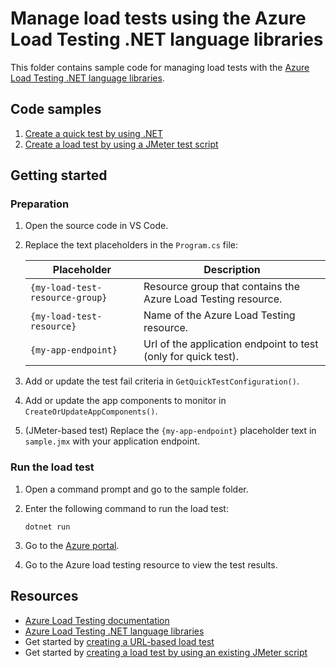 # Manage load tests using the Azure Load Testing .NET language libraries

This folder contains sample code for managing load tests with the [Azure Load Testing .NET language libraries](https://learn.microsoft.com/dotnet/api/overview/azure/load-testing?view=azure-dotnet).

## Code samples

1. [Create a quick test by using .NET](./azure-load-testing-dotnet-quick-test/)
1. [Create a load test by using a JMeter test script](./azure-load-testing-dotnet-jmeter-test/)

## Getting started

### Preparation

1. Open the source code in VS Code.

1. Replace the text placeholders in the `Program.cs` file:

    | Placeholder | Description |
    | ----------- | ----------- |
    | `{my-load-test-resource-group}` | Resource group that contains the Azure Load Testing resource. |
    | `{my-load-test-resource}` | Name of the Azure Load Testing resource. |
    | `{my-app-endpoint}` | Url of the application endpoint to test (only for quick test). |

1. Add or update the test fail criteria in `GetQuickTestConfiguration()`.

1. Add or update the app components to monitor in `CreateOrUpdateAppComponents()`.

1. (JMeter-based test) Replace the `{my-app-endpoint}` placeholder text in `sample.jmx` with your application endpoint.

### Run the load test

1. Open a command prompt and go to the sample folder.

1. Enter the following command to run the load test:

    ```dotnetcli
    dotnet run
    ```

1. Go to the [Azure portal](https://portal.azure.com).

1. Go to the Azure load testing resource to view the test results.

## Resources

- [Azure Load Testing documentation](https://learn.microsoft.com/azure/load-testing)
- [Azure Load Testing .NET language libraries](https://learn.microsoft.com/dotnet/api/overview/azure/load-testing?view=azure-dotnet)
- Get started by [creating a URL-based load test](https://learn.microsoft.com/azure/load-testing/quickstart-create-and-run-load-test)
- Get started by [creating a load test by using an existing JMeter script](https://learn.microsoft.com/azure/load-testing/how-to-create-and-run-load-test-with-jmeter-script)
